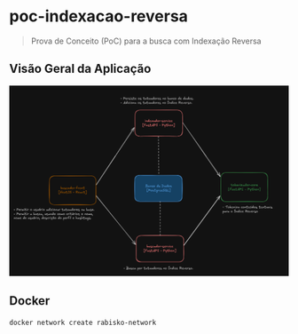 # poc-indexacao-reversa

> Prova de Conceito (PoC) para a busca com Indexação Reversa

## Visão Geral da Aplicação

![Arquitetura da Prova de Conceito](./assets/arquitetura.png)

## Docker 

```bash
docker network create rabisko-network
```
